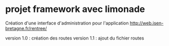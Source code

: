 # projet framework avec limonade
Création d'une interface d'administration pour l'application http://web.isen-bretagne.fr/rentree/

version 1.0 : création des routes
version 1.1 : ajout du fichier routes
